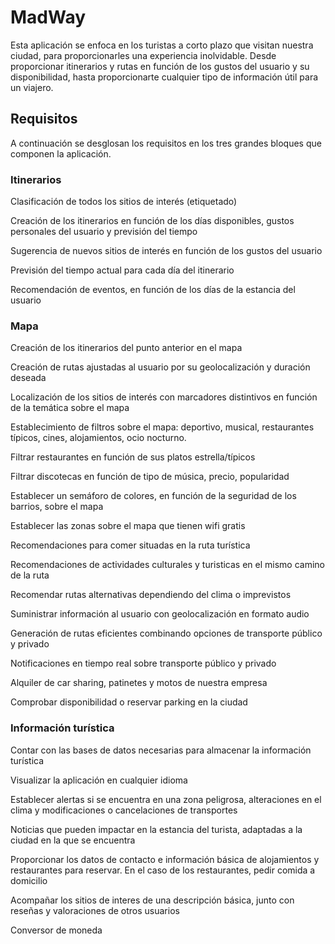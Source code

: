 # MadWay 

Esta aplicación se enfoca en los turistas a corto plazo que visitan nuestra ciudad, para proporcionarles una experiencia inolvidable. 
Desde proporcionar itinerarios y rutas en función de los gustos del usuario y su disponibilidad, hasta proporcionarte cualquier tipo de información útil para un viajero.  

## Requisitos 

A continuación se desglosan los requisitos en los tres grandes bloques que componen la aplicación. 

### Itinerarios

Clasificación de todos los sitios de interés (etiquetado)

Creación de los itinerarios en función de los días disponibles, gustos personales del usuario y previsión del tiempo

Sugerencia de nuevos sitios de interés en función de los gustos del usuario

Previsión del tiempo actual para cada día del itinerario

Recomendación de eventos, en función de los días de la estancia del usuario

### Mapa

Creación de los itinerarios del punto anterior en el mapa

Creación de rutas ajustadas al usuario por su geolocalización y duración deseada

Localización de los sitios de interés con marcadores distintivos en función de la temática sobre el mapa 

Establecimiento de filtros sobre el mapa: deportivo, musical, restaurantes típicos, cines, alojamientos, ocio nocturno.

Filtrar restaurantes en función de sus platos estrella/típicos 

Filtrar discotecas en función de tipo de música, precio, popularidad

Establecer un semáforo de colores, en función de la seguridad de los barrios, sobre el mapa 

Establecer las zonas sobre el mapa que tienen wifi gratis 

Recomendaciones para comer situadas en la ruta turística 

Recomendaciones de actividades culturales y turisticas en el mismo camino de la ruta 

Recomendar rutas alternativas dependiendo del clima o imprevistos 

Suministrar información al usuario con geolocalización en formato audio  

Generación de rutas eficientes combinando opciones de transporte público y privado

Notificaciones en tiempo real sobre transporte público y privado

Alquiler de car sharing, patinetes y motos de nuestra empresa

Comprobar disponibilidad o reservar parking en la ciudad

### Información turística

Contar con las bases de datos necesarias para almacenar la información turística 

Visualizar la aplicación en cualquier idioma

Establecer alertas si se encuentra en una zona peligrosa, alteraciones en el clima y modificaciones o cancelaciones de transportes 

Noticias que pueden impactar en la estancia del turista, adaptadas a la ciudad en la que se encuentra

Proporcionar los datos de contacto e información básica de alojamientos y restaurantes para reservar. En el caso de los restaurantes, pedir comida a domicilio

Acompañar los sitios de interes de una descripción básica, junto con reseñas y valoraciones de otros usuarios

Conversor de moneda

